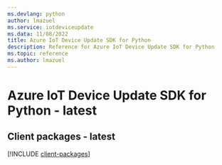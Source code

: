 ```yaml
---
ms.devlang: python
author: lmazuel
ms.service: iotdeviceupdate
ms.data: 11/08/2022
title: Azure IoT Device Update SDK for Python
description: Reference for Azure IoT Device Update SDK for Python
ms.topic: reference
ms.author: lmazuel
---
```

# Azure IoT Device Update SDK for Python - latest

## Client packages - latest
[!INCLUDE [client-packages](iot-device-update-client-index.md)]